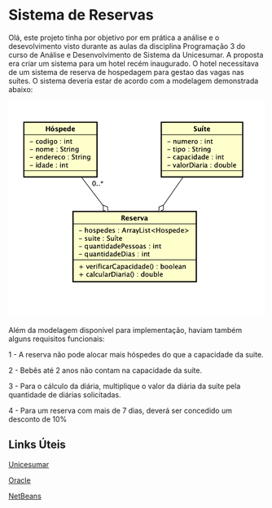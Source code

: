 # Sistema de Reservas
  Olá, este projeto tinha por objetivo por em prática a análise e o desevolvimento visto durante as aulas da disciplina Programação 3 do curso de Análise e Desenvolvimento de Sistema da Unicesumar. A proposta era criar um sistema para um hotel recém inaugurado. O hotel necessitava de um sistema de reserva de hospedagem para gestao das vagas nas suítes. O sistema deveria estar de acordo com a modelagem demonstrada abaixo:

![alt text](https://github.com/Mocroski/trabalho-hotel-java/blob/da8a6040af3bbde96809ea4275589fcfaa810d23/Modelagem.png?raw=true)

Além da modelagem disponível para implementação, haviam também alguns requisitos funcionais:

1 - A reserva não pode alocar mais hóspedes do que a capacidade da suíte.

2 - Bebês até 2 anos não contam na capacidade da suíte.

3 - Para o cálculo da diária, multiplique o valor da diária da suíte pela quantidade de diárias solicitadas.

4 - Para um reserva com mais de 7 dias, deverá ser concedido um desconto de 10%

## Links Úteis 

[Unicesumar](https://www.unicesumar.edu.br/)

[Oracle](https://www.oracle.com/index.html)

[NetBeans](https://netbeans.apache.org/)
